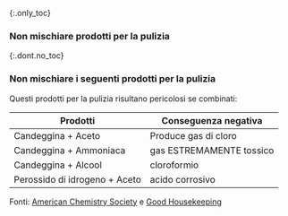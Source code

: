{:.only_toc}
### Non mischiare prodotti per la pulizia

{:.dont.no_toc}
### Non mischiare i seguenti prodotti per la pulizia

Questi prodotti per la pulizia risultano pericolosi se combinati:

Prodotti | Conseguenza negativa
-- | --
Candeggina + Aceto | Produce gas di cloro
Candeggina + Ammoniaca | gas ESTREMAMENTE tossico
Candeggina + Alcool | cloroformio
Perossido di idrogeno + Aceto | acido corrosivo

Fonti: [American Chemistry Society](https://www.acs.org/content/acs/en/pressroom/newsreleases/2019/february/can-mixing-household-cleaners-kill-you-video.html) e [Good Housekeeping](https://www.goodhousekeeping.com/home/cleaning/tips/a32773/cleaning-products-never-mix/)
